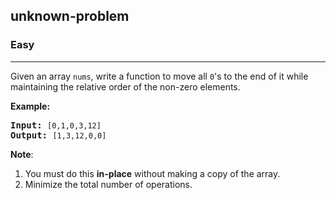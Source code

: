 <h2>unknown-problem</h2><h3>Easy</h3><hr><div><p>Given an array <code>nums</code>, write a function to move all <code>0</code>'s to the end of it while maintaining the relative order of the non-zero elements.</p>

<p><b>Example:</b></p>

<pre><b>Input:</b> <code>[0,1,0,3,12]</code>
<b>Output:</b> <code>[1,3,12,0,0]</code></pre>

<p><b>Note</b>:</p>

<ol>
	<li>You must do this <b>in-place</b> without making a copy of the array.</li>
	<li>Minimize the total number of operations.</li>
</ol></div>